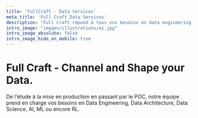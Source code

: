 ```yaml
---
title: 'FullCraft - Data Services'
meta_title: 'Full Craft Data Services'
description: "Full Craft répond à tous vos besoins en data engineering, data architecture et data science"
intro_image: "images/illustrations/ai.jpg"
intro_image_absolute: false
intro_image_hide_on_mobile: true
---
```


# Full Craft - Channel and Shape your Data. 

De l'étude à la mise en production en passant par le POC, notre équipe prend en charge vos besoins en Data Engineering, Data Architecture, Data Science, AI, ML ou encore RL.
